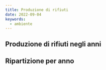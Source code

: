 ```yaml
---
title: Produzione di rifiuti
date: 2022-09-04
keywords:
  - ambiente
---
```


<script>
  import AndamentoProduzioneRifiuti from "../data/rifiuti/AndamentoProduzioneRifiuti.svelte";
  import ProduzioneRifiuti from "../data/rifiuti/ProduzioneRifiuti.svelte";
</script>

## Produzione di rifiuti negli anni

<AndamentoProduzioneRifiuti />

## Ripartizione per anno

<ProduzioneRifiuti />
